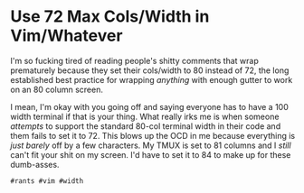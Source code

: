 # Use 72 Max Cols/Width in Vim/Whatever

I'm so fucking tired of reading people's shitty comments that wrap
prematurely because they set their cols/width to 80 instead of 72, the
long established best practice for wrapping *anything* with enough
gutter to work on an 80 column screen.

I mean, I'm okay with you going off and saying everyone has to have a
100 width terminal if that is your thing. What really irks me is when
someone *attempts* to support the standard 80-col terminal width in
their code and them fails to set it to 72. This blows up the OCD in me
because everything is *just barely* off by a few characters. My TMUX is
set to 81 columns and I *still* can't fit your shit on my screen. I'd
have to set it to 84 to make up for these dumb-asses.

    #rants #vim #width
